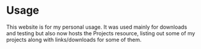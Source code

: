 # Usage
This website is for my personal usage. It was used mainly for downloads and testing but also now hosts the Projects resource, listing out some of my projects along with links/downloads for some of them.
